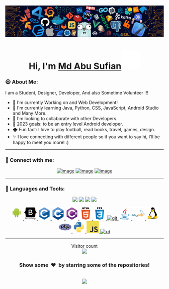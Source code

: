 <p align="center"><img src="https://raw.githubusercontent.com/mdabusufian/MdAbuSufian/main/assets/header.png"></p>


<h1 align="center">Hi, I'm <a href="https://github.com/mdabusufian">Md Abu Sufian<a><img src="https://github.com/Kathryn-Jie/Kathryn-Jie/blob/main/wave.gif" width="60px"/></h1>

### 😃 About Me:


I am a Student, Designer, Developer, And also Sometime Volunteer !!!
- 🔭  I'm currently Working on  and Web Development!
- 🌱  I'm currently learning Java, Python, CSS, JavaScript, Android Studio and Many More.
- 👯  I'm looking to collaborate with other Developers.
- 🥅  2023 goals: to be an entry level Android developer.
- 🌩️  Fun fact: I love to play football, read books, travel, games, design.
- ✨  I love connecting with different people so if you want to say hi, I'll be happy to meet you more! :)


---


  
### 🤝 Connect with me:


<div align="center">

[![image](https://img.shields.io/badge/LinkedIn-0077B5?style=for-the-badge&logo=linkedin&logoColor=white)](https://www.linkedin.com/in/mdabusufiian/)
[![image](https://img.shields.io/badge/Facebook-1877F2?style=for-the-badge&logo=facebook&logoColor=white)](https://www.facebook.com/sufian.tanzid/)
[![image](https://img.shields.io/badge/Gmail-D14836?style=for-the-badge&logo=gmail&logoColor=white)](mailto:as.sufian6@gmail.com)

</div>


---

### 🎯 Languages and Tools:


<div align="center">
 <img src="https://img.shields.io/badge/Java%20-%23E00033.svg?&style=for-the-badge&logo=java&logoColor=white">   <img src="https://img.shields.io/badge/c++%20-%2300599C.svg?&style=for-the-badge&logo=c%2B%2B&logoColor=white">    <img src="https://img.shields.io/badge/git%20-%23F05032.svg?&style=for-the-badge&logo=git&logoColor=white"/>   <img src="http://img.shields.io/badge/-VS%20Code-000000?style=for-the-badge&logo=Visual-studio-code&logoColor=blue">             
</div>



<p align="center"> <a href="https://developer.android.com" target="_blank"> <img src="https://raw.githubusercontent.com/devicons/devicon/master/icons/android/android-original-wordmark.svg" alt="android" width="40" height="40"/> </a> <a href="https://getbootstrap.com" target="_blank"> <img src="https://raw.githubusercontent.com/devicons/devicon/master/icons/bootstrap/bootstrap-plain-wordmark.svg" alt="bootstrap" width="40" height="40"/> </a> <a href="https://www.cprogramming.com/" target="_blank"> <img src="https://raw.githubusercontent.com/devicons/devicon/master/icons/c/c-original.svg" alt="c" width="40" height="40"/> </a> <a href="https://www.w3schools.com/cpp/" target="_blank"> <img src="https://raw.githubusercontent.com/devicons/devicon/master/icons/cplusplus/cplusplus-original.svg" alt="cplusplus" width="40" height="40"/> </a> <a href="https://www.w3schools.com/cs/" target="_blank"> <img src="https://raw.githubusercontent.com/devicons/devicon/master/icons/csharp/csharp-original.svg" alt="csharp" width="40" height="40"/> </a>  <a href="https://www.w3.org/html/" target="_blank"> <img src="https://raw.githubusercontent.com/devicons/devicon/master/icons/html5/html5-original-wordmark.svg" alt="html5" width="40" height="40"/> </a> <a href="https://www.w3schools.com/css/" target="_blank"> <img src="https://raw.githubusercontent.com/devicons/devicon/master/icons/css3/css3-original-wordmark.svg" alt="css3" width="40" height="40"/> </a> <a href="https://git-scm.com/" target="_blank"> <img src="https://www.vectorlogo.zone/logos/git-scm/git-scm-icon.svg" alt="git" width="40" height="40"/> </a>  <a href="https://www.java.com" target="_blank"> <img src="https://raw.githubusercontent.com/devicons/devicon/master/icons/java/java-original.svg" alt="java" width="40" height="40"/> </a> <a href="https://www.mysql.com/" target="_blank"> <img src="https://raw.githubusercontent.com/devicons/devicon/master/icons/mysql/mysql-original-wordmark.svg" alt="mysql" width="40" height="40"/> </a>   <a href="https://www.linux.org/" target="_blank"> <img src="https://raw.githubusercontent.com/devicons/devicon/master/icons/linux/linux-original.svg" alt="linux" width="40" height="40"/> </a> <a href="https://www.php.net" target="_blank"> <img src="https://raw.githubusercontent.com/devicons/devicon/master/icons/php/php-original.svg" alt="php" width="40" height="40"/> </a> <a href="https://www.python.org" target="_blank"> <img src="https://raw.githubusercontent.com/devicons/devicon/master/icons/python/python-original.svg" alt="python" width="40" height="40"/> </a> <a href="https://developer.mozilla.org/en-US/docs/Web/JavaScript" target="_blank"> <img src="https://raw.githubusercontent.com/devicons/devicon/master/icons/javascript/javascript-original.svg" alt="javascript" width="40" height="40"/> </a> <a href="https://www.adobe.com/products/xd.html" target="_blank"> <img src="https://cdn.worldvectorlogo.com/logos/adobe-xd.svg" alt="xd" width="40" height="40"/> </a> </p>

  ---
  
<p align="center"> 
  Visitor count<br>
  <img src="https://mdabusufian990.glitch.me/pixel.svg" />
</p>

<div align="center">
<h3 align="center">Show some &nbsp;❤️&nbsp; by starring some of the repositories!</h3>

  <br>
<img src="https://media.giphy.com/media/jpVnC65DmYeyRL4LHS/giphy.gif" width="20%">
</div>
